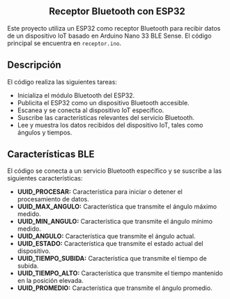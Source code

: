 <div align="Center">
  <h2 align="Center">Receptor Bluetooth con ESP32</h2>
  <p float="left">
  </p>
</div>

Este proyecto utiliza un ESP32 como receptor Bluetooth para recibir datos de un dispositivo IoT basado en Arduino Nano 33 BLE Sense. El código principal se encuentra en `receptor.ino`.

## Descripción

El código realiza las siguientes tareas:

- Inicializa el módulo Bluetooth del ESP32.
- Publicita el ESP32 como un dispositivo Bluetooth accesible.
- Escanea y se conecta al dispositivo IoT específico.
- Suscribe las características relevantes del servicio Bluetooth.
- Lee y muestra los datos recibidos del dispositivo IoT, tales como ángulos y tiempos.

## Características BLE

El código se conecta a un servicio Bluetooth específico y se suscribe a las siguientes características:

- **UUID_PROCESAR:** Característica para iniciar o detener el procesamiento de datos.
- **UUID_MAX_ANGULO:** Característica que transmite el ángulo máximo medido.
- **UUID_MIN_ANGULO:** Característica que transmite el ángulo mínimo medido.
- **UUID_ANGULO:** Característica que transmite el ángulo actual.
- **UUID_ESTADO:** Característica que transmite el estado actual del dispositivo.
- **UUID_TIEMPO_SUBIDA:** Característica que transmite el tiempo de subida.
- **UUID_TIEMPO_ALTO:** Característica que transmite el tiempo mantenido en la posición elevada.
- **UUID_PROMEDIO:** Característica que transmite el ángulo promedio.
